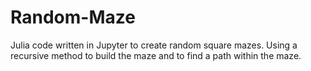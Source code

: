 # Random-Maze
Julia code written in Jupyter to create random square mazes. Using a recursive method to build the maze and to find a path within the maze.
